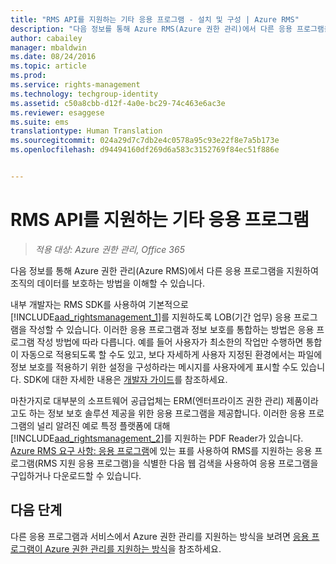 ```yaml
---
title: "RMS API를 지원하는 기타 응용 프로그램 - 설치 및 구성 | Azure RMS"
description: "다음 정보를 통해 Azure RMS(Azure 권한 관리)에서 다른 응용 프로그램을 지원하여 조직의 데이터를 보호하는 방법을 이해할 수 있습니다."
author: cabailey
manager: mbaldwin
ms.date: 08/24/2016
ms.topic: article
ms.prod: 
ms.service: rights-management
ms.technology: techgroup-identity
ms.assetid: c50a8cbb-d12f-4a0e-bc29-74c463e6ac3e
ms.reviewer: esaggese
ms.suite: ems
translationtype: Human Translation
ms.sourcegitcommit: 024a29d7c7db2e4c0578a95c93e22f8e7a5b173e
ms.openlocfilehash: d94494160df269d6a583c3152769f84ec51f886e


---
```


# RMS API를 지원하는 기타 응용 프로그램

>*적용 대상: Azure 권한 관리, Office 365*

다음 정보를 통해 Azure 권한 관리(Azure RMS)에서 다른 응용 프로그램을 지원하여 조직의 데이터를 보호하는 방법을 이해할 수 있습니다.

내부 개발자는 RMS SDK를 사용하여 기본적으로 [!INCLUDE[aad_rightsmanagement_1](../includes/aad_rightsmanagement_1_md.md)]를 지원하도록 LOB(기간 업무) 응용 프로그램을 작성할 수 있습니다. 이러한 응용 프로그램과 정보 보호를 통합하는 방법은 응용 프로그램 작성 방법에 따라 다릅니다. 예를 들어 사용자가 최소한의 작업만 수행하면 통합이 자동으로 적용되도록 할 수도 있고, 보다 자세하게 사용자 지정된 환경에서는 파일에 정보 보호를 적용하기 위한 설정을 구성하라는 메시지를 사용자에게 표시할 수도 있습니다. SDK에 대한 자세한 내용은 [개발자 가이드](../develop/developers-guide.md)를 참조하세요.

마찬가지로 대부분의 소프트웨어 공급업체는 ERM(엔터프라이즈 권한 관리) 제품이라고도 하는 정보 보호 솔루션 제공을 위한 응용 프로그램을 제공합니다. 이러한 응용 프로그램의 널리 알려진 예로 특정 플랫폼에 대해 [!INCLUDE[aad_rightsmanagement_2](../includes/aad_rightsmanagement_2_md.md)]를 지원하는 PDF Reader가 있습니다. [Azure RMS 요구 사항: 응용 프로그램](../get-started/requirements-applications.md)에 있는 표를 사용하여 RMS를 지원하는 응용 프로그램(RMS 지원 응용 프로그램)을 식별한 다음 웹 검색을 사용하여 응용 프로그램을 구입하거나 다운로드할 수 있습니다.

## 다음 단계

다른 응용 프로그램과 서비스에서 Azure 권한 관리를 지원하는 방식을 보려면 [응용 프로그램이 Azure 권한 관리를 지원하는 방식](applications-support.md)을 참조하세요.


<!--HONumber=Aug16_HO4-->


